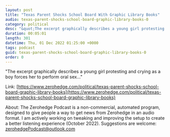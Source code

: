 ```yaml
---
layout: post
title: "Texas Parent Shocks School Board With Graphic Library Books"
audio: texas-parent-shocks-school-board-graphic-library-books-0
category: political
desc: "&quot;The excerpt graphically describes a young girl protesting and crying as a boy forces her to perform oral sex...&quot;"
duration: 00:05:01
length: 301
datetime: Thu, 01 Dec 2022 01:25:00 +0000
tags: podcast
guid: texas-parent-shocks-school-board-graphic-library-books-0
order: 0
---
```

&quot;The excerpt graphically describes a young girl protesting and crying as a boy forces her to perform oral sex...&quot;

Link: [https://www.zerohedge.com/political/texas-parent-shocks-school-board-graphic-library-books](https://www.zerohedge.com/political/texas-parent-shocks-school-board-graphic-library-books)

About: The Zerohedge Podcast is a non-commercial, automated program, designed to give people a way to get news from Zerohedge in an audio format.  I am actively working on tweaking and improving the setup to create a better listening experience (October 2022).  Suggestions are welcome: [zerohedgePodcast@outlook.com](mailto:zerohedgePodcast@outlook.com)